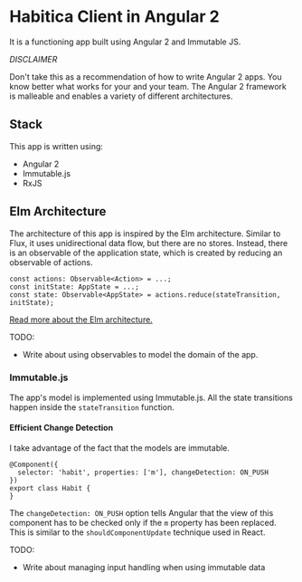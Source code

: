 # Habitica Client in Angular 2

It is a functioning app built using Angular 2 and Immutable JS.

*DISCLAIMER*

Don't take this as a recommendation of how to write Angular 2 apps. You know better what works for your and your team. The Angular 2 framework is malleable and enables a variety of different architectures.

## Stack

This app is written using:

* Angular 2
* Immutable.js
* RxJS

## Elm Architecture

The architecture of this app is inspired by the Elm architecture. Similar to Flux, it uses unidirectional data flow, but there are no stores. Instead, there is an observable of the application state, which is created by reducing an observable of actions.

```
const actions: Observable<Action> = ...;
const initState: AppState = ...;
const state: Observable<AppState> = actions.reduce(stateTransition, initState);
```

[Read more about the Elm architecture.](https://github.com/evancz/elm-architecture-tutorial)

TODO:

* Write about using observables to model the domain of the app.


### Immutable.js

The app's model is implemented using Immutable.js. All the state transitions happen inside the `stateTransition` function.

#### Efficient Change Detection

I take advantage of the fact that the models are immutable.

```
@Component({
  selector: 'habit', properties: ['m'], changeDetection: ON_PUSH
})
export class Habit {
}
```

The `changeDetection: ON_PUSH` option tells Angular that the view of this component has to be checked only if the `m` property has been replaced. This is similar to the `shouldComponentUpdate` technique used in React.

TODO:

* Write about managing input handling when using immutable data
